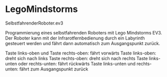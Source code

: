# LegoMindstorms

SelbstfahrenderRoboter.ev3

Programmierung eines selbstfahrenden Roboters mit Lego Mindstorms EV3.
Der Roboter kann mit der Infrarotfernbedienung durch ein Labyrinth gesteuert werden und fährt dann automatisch zum Ausgangspunkt zurück.

Taste links-oben und Taste rechts-oben: fährt vorwärts
Taste links-oben: dreht sich nach links
Taste rechts-oben: dreht sich nach rechts
Taste links-unten oder rechts-unten: fährt rückwärts
Taste links-unten und rechts-unten: fährt zum Ausgangspunkt zurück

